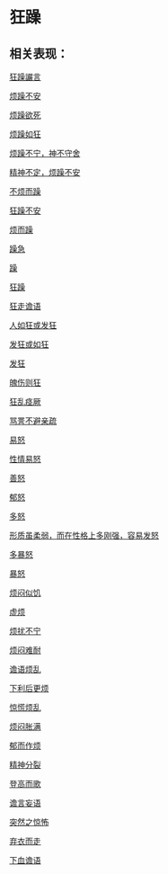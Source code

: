 # 狂躁

## 相关表现：

[狂躁讝言](https://zuoye.gmzyh.com/search?key=狂躁讝言)
[烦躁不安](https://zuoye.gmzyh.com/search?key=烦躁不安)
[烦躁欲死](https://zuoye.gmzyh.com/search?key=烦躁欲死)
[烦躁如狂](https://zuoye.gmzyh.com/search?key=烦躁如狂)
[烦躁不宁，神不守舍](https://zuoye.gmzyh.com/search?key=烦躁不宁，神不守舍)
[精神不定，烦躁不安](https://zuoye.gmzyh.com/search?key=精神不定，烦躁不安)
[不烦而躁](https://zuoye.gmzyh.com/search?key=不烦而躁)
[狂躁不安](https://zuoye.gmzyh.com/search?key=狂躁不安)
[烦而躁](https://zuoye.gmzyh.com/search?key=烦而躁)
[躁急](https://zuoye.gmzyh.com/search?key=躁急)
[躁](https://zuoye.gmzyh.com/search?key=躁)
[狂躁](https://zuoye.gmzyh.com/search?key=狂躁)
[狂走谵语](https://zuoye.gmzyh.com/search?key=狂走谵语)
[人如狂或发狂](https://zuoye.gmzyh.com/search?key=人如狂或发狂)
[发狂或如狂](https://zuoye.gmzyh.com/search?key=发狂或如狂)
[发狂](https://zuoye.gmzyh.com/search?key=发狂)
[魄伤则狂](https://zuoye.gmzyh.com/search?key=魄伤则狂)
[狂乱痉厥](https://zuoye.gmzyh.com/search?key=狂乱痉厥)
[骂詈不避亲疏](https://zuoye.gmzyh.com/search?key=骂詈不避亲疏)
[易怒](https://zuoye.gmzyh.com/search?key=易怒)
[性情易怒](https://zuoye.gmzyh.com/search?key=性情易怒)
[善怒](https://zuoye.gmzyh.com/search?key=善怒)
[郁怒](https://zuoye.gmzyh.com/search?key=郁怒)
[多怒](https://zuoye.gmzyh.com/search?key=多怒)
[形质虽柔弱，而在性格上多刚强，容易发怒](https://zuoye.gmzyh.com/search?key=形质虽柔弱，而在性格上多刚强，容易发怒)
[多暴怒](https://zuoye.gmzyh.com/search?key=多暴怒)
[暴怒](https://zuoye.gmzyh.com/search?key=暴怒)
[烦闷似饥](https://zuoye.gmzyh.com/search?key=烦闷似饥)
[虚烦](https://zuoye.gmzyh.com/search?key=虚烦)
[烦扰不宁](https://zuoye.gmzyh.com/search?key=烦扰不宁)
[烦闷难耐](https://zuoye.gmzyh.com/search?key=烦闷难耐)
[谵语烦乱](https://zuoye.gmzyh.com/search?key=谵语烦乱)
[下利后更烦](https://zuoye.gmzyh.com/search?key=下利后更烦)
[惊慌烦乱](https://zuoye.gmzyh.com/search?key=惊慌烦乱)
[烦闷胀满](https://zuoye.gmzyh.com/search?key=烦闷胀满)
[郁而作烦](https://zuoye.gmzyh.com/search?key=郁而作烦)
[精神分裂](https://zuoye.gmzyh.com/search?key=精神分裂)
[登高而歌](https://zuoye.gmzyh.com/search?key=登高而歌)
[谵言妄语](https://zuoye.gmzyh.com/search?key=谵言妄语)
[突然之惊怖](https://zuoye.gmzyh.com/search?key=突然之惊怖)
[弃衣而走](https://zuoye.gmzyh.com/search?key=弃衣而走)
[下血谵语](https://zuoye.gmzyh.com/search?key=下血谵语)